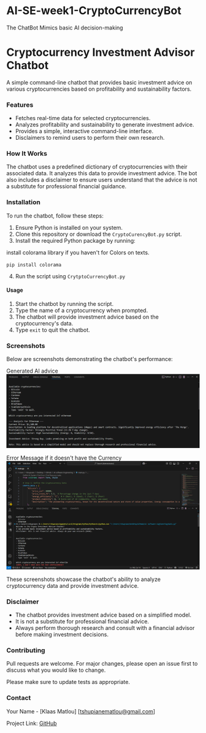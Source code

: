 # AI-SE-week1-CryptoCurrencyBot
The ChatBot Mimics basic AI decision-making

# Cryptocurrency Investment Advisor Chatbot

A simple command-line chatbot that provides basic investment advice on various cryptocurrencies based on profitability and sustainability factors.

### Features

- Fetches real-time data for selected cryptocurrencies.
- Analyzes profitability and sustainability to generate investment advice.
- Provides a simple, interactive command-line interface.
- Disclaimers to remind users to perform their own research.

### How It Works

The chatbot uses a predefined dictionary of cryptocurrencies with their associated data. It analyzes this data to provide investment advice. The bot also includes a disclaimer to ensure users understand that the advice is not a substitute for professional financial guidance.

### Installation

To run the chatbot, follow these steps:

1. Ensure Python is installed on your system.
2. Clone this repository or download the `CryptoCurencyBot.py` script.
3. Install the required Python package by running:

install colorama library if you haven't for Colors on texts.

 `pip install colorama`

4. Run the script using `CrytptoCurrencyBot.py`


#### Usage

1. Start the chatbot by running the script.
2. Type the name of a cryptocurrency when prompted.
3. The chatbot will provide investment advice based on the cryptocurrency's data.
4. Type `exit` to quit the chatbot.

### Screenshots

Below are screenshots demonstrating the chatbot's performance:

Generated AI advice
![Screenshot 1](screenshots/AI_generated_advice.png)


Error Message if it doesn't have the Currency
![Screenshot 2](screenshots/Error_Message_red.png)

These screenshots showcase the chatbot's ability to analyze cryptocurrency data and provide investment advice.

### Disclaimer

- The chatbot provides investment advice based on a simplified model.
- It is not a substitute for professional financial advice.
- Always perform thorough research and consult with a financial advisor before making investment decisions.

### Contributing

Pull requests are welcome. For major changes, please open an issue first to discuss what you would like to change.

Please make sure to update tests as appropriate.


### Contact

Your Name - [Klaas Matlou] [tshupianematlou@gmail.com]

Project Link: [GitHub](https://github.com/KlaasMatlou/crypto-investment-advisor-chatbot.git)
